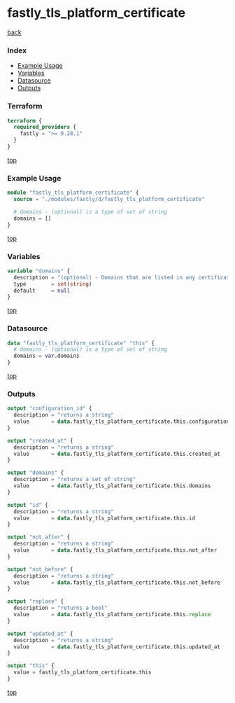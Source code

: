 # fastly_tls_platform_certificate

[back](../fastly.md)

### Index

- [Example Usage](#example-usage)
- [Variables](#variables)
- [Datasource](#datasource)
- [Outputs](#outputs)

### Terraform

```terraform
terraform {
  required_providers {
    fastly = ">= 0.28.1"
  }
}
```

[top](#index)

### Example Usage

```terraform
module "fastly_tls_platform_certificate" {
  source = "./modules/fastly/d/fastly_tls_platform_certificate"

  # domains - (optional) is a type of set of string
  domains = []
}
```

[top](#index)

### Variables

```terraform
variable "domains" {
  description = "(optional) - Domains that are listed in any certificate's Subject Alternative Names (SAN) list."
  type        = set(string)
  default     = null
}
```

[top](#index)

### Datasource

```terraform
data "fastly_tls_platform_certificate" "this" {
  # domains - (optional) is a type of set of string
  domains = var.domains
}
```

[top](#index)

### Outputs

```terraform
output "configuration_id" {
  description = "returns a string"
  value       = data.fastly_tls_platform_certificate.this.configuration_id
}

output "created_at" {
  description = "returns a string"
  value       = data.fastly_tls_platform_certificate.this.created_at
}

output "domains" {
  description = "returns a set of string"
  value       = data.fastly_tls_platform_certificate.this.domains
}

output "id" {
  description = "returns a string"
  value       = data.fastly_tls_platform_certificate.this.id
}

output "not_after" {
  description = "returns a string"
  value       = data.fastly_tls_platform_certificate.this.not_after
}

output "not_before" {
  description = "returns a string"
  value       = data.fastly_tls_platform_certificate.this.not_before
}

output "replace" {
  description = "returns a bool"
  value       = data.fastly_tls_platform_certificate.this.replace
}

output "updated_at" {
  description = "returns a string"
  value       = data.fastly_tls_platform_certificate.this.updated_at
}

output "this" {
  value = fastly_tls_platform_certificate.this
}
```

[top](#index)